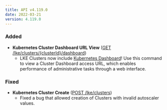 ```yaml
---
title: API v4.119.0
date: 2022-03-21
version: 4.119.0
---
```


### Added

- **Kubernetes Cluster Dashboard URL View** ([GET /lke/clusters/{clusterId}/dashboard](/docs/api/linode-kubernetes-engine-lke/#kubernetes-cluster-dashboard-url-view))
    - LKE Clusters now include [Kubernetes Dashboard](https://github.com/kubernetes/dashboard)! Use this command to view a Cluster Dashboard access URL, which enables performance of administrative tasks through a web interface.

### Fixed

- **Kubernetes Cluster Create** ([POST /lke/clusters](/docs/api/linode-kubernetes-engine-lke/#kubernetes-cluster-create))
    - Fixed a bug that allowed creation of Clusters with invalid autoscaler values.